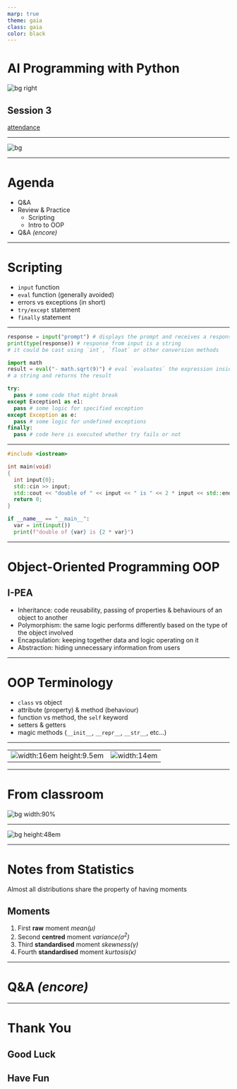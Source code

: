 ```yaml
---
marp: true
theme: gaia
class: gaia
color: black
---
```


<!--
_class:
  - gaia
  - lead
-->

# AI Programming with Python

![bg right](https://www.udacity.com/www-proxy/contentful/assets/2y9b3o528xhq/2dmDLmWvCncVHcQ6lz9u5v/9ebc8c914fcf0e8b546bce78133b2a4a/OpenGraph_Udacity_Logo_Update__1_.png)

## Session 3

[attendance](../README.md)

---

![bg](https://www.brainyquote.com/photos_tr/en/a/alanperlis/126631/alanperlis3-2x.jpg)

---

# Agenda

- Q&A
- Review & Practice
  - Scripting
  - Intro to OOP
- Q&A _(encore)_

---

# Scripting

- `input` function
- `eval` function (generally avoided)
- errors vs exceptions (in short)
- `try/except` statement
- `finally` statement

---

```py
response = input("prompt") # displays the prompt and receives a response
print(type(response)) # response from input is a string
# it could be cast using `int`, `float` or other conversion methods
```

```py
import math
result = eval("- math.sqrt(9)") # eval `evaluates` the expression inside
# a string and returns the result
```

```py
try:
  pass # some code that might break
except Exception1 as e1:
  pass # some logic for specified exception
except Exception as e:
  pass # some logic for undefined exceptions
finally:
  pass # code here is executed whether try fails or not
```

---

```cpp
#include <iostream>

int main(void)
{
  int input{0};
  std::cin >> input;
  std::cout << "double of " << input << " is " << 2 * input << std::endl;
  return 0;
}
```

```py
if __name__ == "__main__":
  var = int(input())
  print(f"double of {var} is {2 * var}")
```

---

# Object-Oriented Programming **OOP**

## I-PEA

- Inheritance: code reusability, passing of properties & behaviours of an object to another
- Polymorphism: the same logic performs differently based on the type of the object involved
- Encapsulation: keeping together data and logic operating on it
- Abstraction: hiding unnecessary information from users

---

# OOP Terminology

- `class` vs object
- attribute (property) & method (behaviour)
- function vs method, the `self` keyword
- setters & getters
- magic methods (`__init__`, `__repr__`, `__str__`, etc&#8230;)

---

|               |         |
| :-----------: | :-----: |
| ![width:16em height:9.5em](https://video.udacity-data.com/topher/2018/July/5b511ad5_screen-shot-2018-07-19-at-4.06.55-pm/screen-shot-2018-07-19-at-4.06.55-pm.png) | ![width:14em](https://miro.medium.com/max/1400/1*iP78XqAbkntOuzbHCoiubg.png) |

---

# From classroom

![bg width:90%](../data/cls-diag-1.png)

---

![bg height:48em](../data/big-1.png)

---

# Notes from Statistics

Almost all distributions share the property of having moments

## Moments

1. First **raw** moment _mean(&mu;)_
2. Second **centred** moment _variance($\sigma^2$)_
3. Third **standardised** moment _skewness(&gamma;)_
4. Fourth **standardised** moment _kurtosis(&kappa;)_

---

<!--
_class:
  - gaia
  - lead
-->

# Q&A _(encore)_ <!-- fit -->

---

<!--
_class:
  - gaia
  - lead
 -->

# Thank You

## Good Luck

## Have Fun
